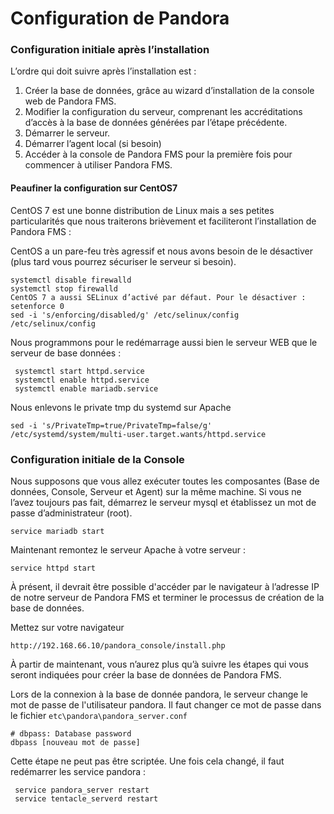 # Configuration de Pandora

### Configuration initiale après l’installation

L’ordre qui doit suivre après l’installation est :

1. Créer la base de données, grâce au wizard d’installation de la console web de Pandora FMS.
2. Modifier la configuration du serveur, comprenant les accréditations d’accès à la base de données générées par l’étape précédente.
3. Démarrer le serveur.
4. Démarrer l’agent local \(si besoin\)
5. Accéder à la console de Pandora FMS pour la première fois pour commencer à utiliser Pandora FMS.

#### Peaufiner la configuration sur CentOS7

CentOS 7 est une bonne distribution de Linux mais a ses petites particularités que nous traiterons brièvement et faciliteront l’installation de Pandora FMS :

CentOS a un pare-feu très agressif et nous avons besoin de le désactiver \(plus tard vous pourrez sécuriser le serveur si besoin\).

```text
systemctl disable firewalld
systemctl stop firewalld
CentOS 7 a aussi SELinux d’activé par défaut. Pour le désactiver :  
setenforce 0
sed -i 's/enforcing/disabled/g' /etc/selinux/config /etc/selinux/config
```

Nous programmons pour le redémarrage aussi bien le serveur WEB que le serveur de base données :

```text
 systemctl start httpd.service
 systemctl enable httpd.service
 systemctl enable mariadb.service
```

Nous enlevons le private tmp du systemd sur Apache

```text
sed -i 's/PrivateTmp=true/PrivateTmp=false/g' /etc/systemd/system/multi-user.target.wants/httpd.service
```

### Configuration initiale de la Console

Nous supposons que vous allez exécuter toutes les composantes \(Base de données, Console, Serveur et Agent\) sur la même machine. Si vous ne l’avez toujours pas fait, démarrez le serveur mysql et établissez un mot de passe d’administrateur \(root\).

```text
service mariadb start
```

Maintenant remontez le serveur Apache à votre serveur :

```text
service httpd start
```

À présent, il devrait être possible d'accéder par le navigateur à l’adresse IP de notre serveur de Pandora FMS et terminer le processus de création de la base de données.

Mettez sur votre navigateur

```text
http://192.168.66.10/pandora_console/install.php
```

À partir de maintenant, vous n’aurez plus qu’à suivre les étapes qui vous seront indiquées pour créer la base de données de Pandora FMS.

Lors de la connexion à la base de donnée pandora, le serveur change le mot de passe de l'utilisateur pandora. Il faut changer ce mot de passe dans le fichier `etc\pandora\pandora_server.conf`

```text
# dbpass: Database password
dbpass [nouveau mot de passe]
```

 Cette étape ne peut pas être scriptée. Une fois cela changé, il faut redémarrer les service pandora :

```text
 service pandora_server restart
 service tentacle_serverd restart
```

